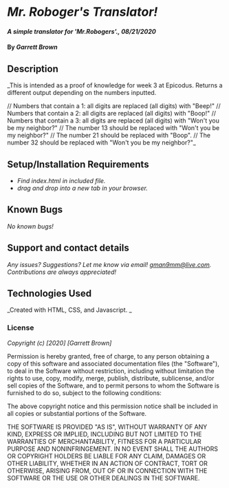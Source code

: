# _Mr. Roboger's Translator!_

#### _A simple translator for 'Mr.Robogers'., 08/21/2020_

#### By _**Garrett Brown**_

## Description

_This is intended as a proof of knowledge for week 3 at Epicodus. Returns a different output depending on the numbers inputted.

// Numbers that contain a 1: all digits are replaced (all digits) with "Beep!"
// Numbers that contain a 2: all digits are replaced (all digits) with "Boop!"
// Numbers that contain a 3: all digits are replaced (all digits) with "Won't you be my neighbor?"
// The number 13 should be replaced with "Won't you be my neighbor?"
// The number 21 should be replaced with "Boop".
// The number 32 should be replaced with "Won't you be my neighbor?"_

## Setup/Installation Requirements

* _Find index.html in included file._
* _drag and drop into a new tab in your browser._

## Known Bugs

_No known bugs!_

## Support and contact details

_Any issues? Suggestions? Let me know via email! gman9mm@live.com. Contributions are always appreciated!_

## Technologies Used

_Created with HTML, CSS, and Javascript. _

### License

*Copyright (c) [2020] [Garrett Brown]*

Permission is hereby granted, free of charge, to any person obtaining a copy
of this software and associated documentation files (the "Software"), to deal
in the Software without restriction, including without limitation the rights
to use, copy, modify, merge, publish, distribute, sublicense, and/or sell
copies of the Software, and to permit persons to whom the Software is
furnished to do so, subject to the following conditions:

The above copyright notice and this permission notice shall be included in all
copies or substantial portions of the Software.

THE SOFTWARE IS PROVIDED "AS IS", WITHOUT WARRANTY OF ANY KIND, EXPRESS OR
IMPLIED, INCLUDING BUT NOT LIMITED TO THE WARRANTIES OF MERCHANTABILITY,
FITNESS FOR A PARTICULAR PURPOSE AND NONINFRINGEMENT. IN NO EVENT SHALL THE
AUTHORS OR COPYRIGHT HOLDERS BE LIABLE FOR ANY CLAIM, DAMAGES OR OTHER
LIABILITY, WHETHER IN AN ACTION OF CONTRACT, TORT OR OTHERWISE, ARISING FROM,
OUT OF OR IN CONNECTION WITH THE SOFTWARE OR THE USE OR OTHER DEALINGS IN THE
SOFTWARE.